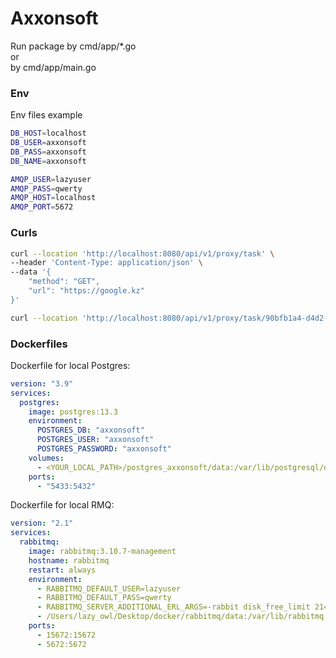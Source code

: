 # Axxonsoft

Run package by cmd/app/*.go <br>
or<br>
by cmd/app/main.go

### Env
Env files example
```bash
DB_HOST=localhost
DB_USER=axxonsoft
DB_PASS=axxonsoft
DB_NAME=axxonsoft

AMQP_USER=lazyuser
AMQP_PASS=qwerty
AMQP_HOST=localhost
AMQP_PORT=5672
```

### Curls
```bash
curl --location 'http://localhost:8080/api/v1/proxy/task' \
--header 'Content-Type: application/json' \
--data '{
    "method": "GET",
    "url": "https://google.kz"
}'
```

```bash
curl --location 'http://localhost:8080/api/v1/proxy/task/90bfb1a4-d4d2-44ca-9925-e453ca514909'
```


### Dockerfiles

Dockerfile for local Postgres:
```yaml
version: "3.9"
services:
  postgres:
    image: postgres:13.3
    environment:
      POSTGRES_DB: "axxonsoft"
      POSTGRES_USER: "axxonsoft"
      POSTGRES_PASSWORD: "axxonsoft"
    volumes:
      - <YOUR_LOCAL_PATH>/postgres_axxonsoft/data:/var/lib/postgresql/data
    ports:
      - "5433:5432"
```

Dockerfile for local RMQ:
```yaml
version: "2.1"
services:
  rabbitmq:
    image: rabbitmq:3.10.7-management
    hostname: rabbitmq
    restart: always
    environment:
      - RABBITMQ_DEFAULT_USER=lazyuser
      - RABBITMQ_DEFAULT_PASS=qwerty
      - RABBITMQ_SERVER_ADDITIONAL_ERL_ARGS=-rabbit disk_free_limit 2147483648
      - /Users/lazy_owl/Desktop/docker/rabbitmq/data:/var/lib/rabbitmq
    ports:
      - 15672:15672
      - 5672:5672
```